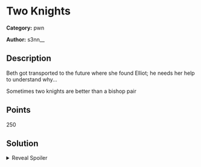 # Two Knights
**Category:** pwn

**Author:** s3nn__

## Description
Beth got transported to the future where she found Elliot; he needs her help to understand why...

Sometimes two knights are better than a bishop pair

## Points
250

## Solution
<details>
 <summary>Reveal Spoiler</summary>

This is a classic stack-based buffer overflow, however there are not traditional ROP gadgets that end with the <code>ret</code> instruction. Instead, players will have to use jump-oriented programming to construct a JOP chain. Roughly, the steps to solve are as follows:

1. Calculate offset to RIP
2. Overwrite RBP for later usage
3. Overwrite RIP with stack pivot and start of JOP chain
4. Craft JOP chain to call <code>execve('/bin/sh', ['/bin/sh', '-p', '0'])</code>
	- this pops a shell on the target
	- it also doesn't drop privileges; this is required because the binary has the SUID bit set and the owner of the binary and the flag is ***root***

A solution that performs the above steps is provided in [sol.py](./sol/sol.py)

Run against local docker container<br>
<code>
	python3.7 sol.py R LHOST
</code>

Run against CyberRanges (IP might change, so adjust the value of the <code>HOST</code> parameter))<br>
<code>
	python3.7 sol.py R HOST=192.168.125.11
</code>

Run against local binary<br>
<code>
	python3.7 sol.py
</code>
</details>